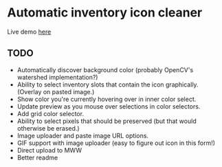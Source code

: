 # Automatic inventory icon cleaner #
Live demo [here](https://mabi.world/icon/)

## TODO ##
* Automatically discover background color (probably OpenCV's watershed implementation?)
* Ability to select inventory slots that contain the icon graphically. (Overlay on pasted image.)
* Show color you're currently hovering over in inner color select.
* Update preview as you mouse over selections in color selectors.
* Add grid color selector.
* Ability to select pixels that should be preserved (but that would otherwise be erased.)
* Image uploader and paste image URL options.
* GIF support with image uploader (easy to figure out icon in this form!)
* Direct upload to MWW
* Better readme

